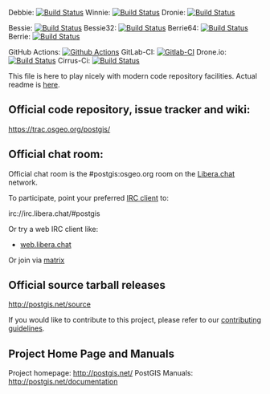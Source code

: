 Debbie:
   [![Build Status](https://debbie.postgis.net/buildStatus/icon?job=PostGIS_3.1)](https://debbie.postgis.net/view/PostGIS/job/PostGIS_3.1/)
Winnie:
 [![Build Status](https://winnie.postgis.net:444/buildStatus/icon?job=PostGIS_3.1)](https://winnie.postgis.net:444/view/PostGIS/job/PostGIS_3.1/)
Dronie:
 [![Build Status](https://dronie.osgeo.org/api/badges/postgis/postgis/status.svg?branch=stable-3.1)](https://dronie.osgeo.org/postgis/postgis?branch=stable-3.1)

Bessie:
 [![Build Status](https://debbie.postgis.net/buildStatus/icon?job=PostGIS_Worker_Run/label=bessie&build=last:${params.reference=refs/heads/stable-3.1)](https://debbie.postgis.net/view/PostGIS/job/PostGIS_Worker_Run/label=bessie)
Bessie32:
 [![Build Status](https://debbie.postgis.net/buildStatus/icon?job=PostGIS_Worker_Run/label=bessie32&build=last:${params.reference=refs/heads/stable-3.1)](https://debbie.postgis.net/view/PostGIS/job/PostGIS_Worker_Run/label=bessie32)
Berrie64:
 [![Build Status](https://debbie.postgis.net/buildStatus/icon?job=PostGIS_Worker_Run/label=berrie64&build=last:${params.reference=refs/heads/stable-3.1)](https://debbie.postgis.net/view/PostGIS/job/PostGIS_Worker_Run/label=berrie64)
Berrie:
 [![Build Status](https://debbie.postgis.net/buildStatus/icon?job=PostGIS_Worker_Run/label=berrie&build=last:${params.reference=refs/heads/stable-3.1)](https://debbie.postgis.net/view/PostGIS/job/PostGIS_Worker_Run/label=berrie)


GitHub Actions:
 [![Github Actions](https://github.com/postgis/postgis/workflows/CI/badge.svg?branch=stable-3.1)](https://github.com/postgis/postgis/actions?query=branch%3Astable-3.1)
GitLab-CI:
 [![Gitlab-CI](https://gitlab.com/postgis/postgis/badges/stable-3.1/pipeline.svg)](https://gitlab.com/postgis/postgis/commits/stable-3.1)
Drone.io:
 [![Build Status](https://cloud.drone.io/api/badges/postgis/postgis/status.svg?branch=stable-3.1)](https://cloud.drone.io/postgis/postgis?branch=stable-3.1)
Cirrus-Ci:
  [![Build Status](https://api.cirrus-ci.com/github/postgis/postgis.svg?branch=stable-3.1)](http://cirrus-ci.com/github/postgis/postgis)

This file is here to play nicely with modern code repository facilities.
Actual readme is [here](README.postgis).

## Official code repository, issue tracker and wiki:
https://trac.osgeo.org/postgis/

## Official chat room:

Official chat room is the #postgis:osgeo.org room on the
[Libera.chat](https://libera.chat) network.

To participate, point your preferred
[IRC client](https://en.wikipedia.org/wiki/Comparison_of_Internet_Relay_Chat_clients)
to:

 irc://irc.libera.chat/#postgis

Or try a web IRC client like:
 - [web.libera.chat](https://web.libera.chat/#postgis)

Or join via [matrix](https://matrix.to/#/#postgis:osgeo.org)
## Official source tarball releases

http://postgis.net/source

If you would like to contribute to this project, please refer to our
[contributing guidelines](CONTRIBUTING.md).

## Project Home Page and Manuals
Project homepage: http://postgis.net/
PostGIS Manuals: http://postgis.net/documentation
